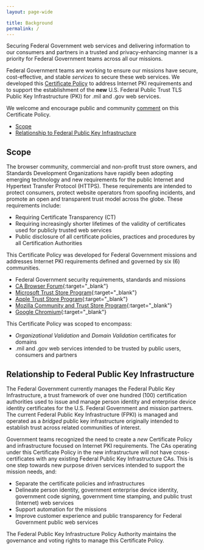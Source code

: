 ```yaml
---
layout: page-wide

title: Background
permalink: /
---
```


Securing Federal Government web services and delivering information to our consumers and partners in a trusted and privacy-enhancing manner is a priority for Federal Government teams across all our missions.  

Federal Government teams are working to ensure our missions have secure, cost-effective, and stable _services_ to secure these web services.   We developed this [Certificate Policy]({{site.baseurl}}/certificatepolicy) to address Internet PKI requirements and to support the establishment of the **new** U.S. Federal Public Trust TLS Public Key Infrastructure (PKI) for .mil and .gov web services.

We welcome and encourage public and community [comment]({{site.baseurl}}/comment) on this Certificate Policy.  

- [Scope](#scope)
- [Relationship to Federal Public Key Infrastructure](#relationship-to-federal-public-key-infrastructure)

## Scope
The browser community, commercial and non-profit trust store owners, and Standards Development Organizations have rapidly been adopting emerging technology and new requirements for the public Internet and Hypertext Transfer Protocol (HTTPS).  These requirements are intended to protect consumers, protect website operators from spoofing incidents, and promote an open and transparent trust model across the globe.   These requirements include:

- Requiring Certificate Transparency (CT)
- Requiring increasingly shorter lifetimes of the validity of certificates used for publicly trusted web services
- Public disclosure of all certificate policies, practices and procedures by all Certification Authorities

This Certificate Policy was developed for Federal Government missions and addresses Internet PKI requirements defined and governed by six (6) communities.

- Federal Government security requirements, standards and missions
- [CA Browser Forum](https://cabforum.org/){:target="_blank"}
- [Microsoft Trust Store Program](https://technet.microsoft.com/en-us/library/cc751157.aspx){:target="_blank"}
- [Apple Trust Store Program](https://www.apple.com/certificateauthority/ca_program.html){:target="_blank"}
- [Mozilla Community and Trust Store Program](https://www.mozilla.org/en-US/about/governance/policies/security-group/certs/){:target="_blank"}
- [Google Chromium](https://www.chromium.org/Home/chromium-security/certificate-transparency){:target="_blank"}

This Certificate Policy was scoped to encompass:

- _Organizational Validation_ and _Domain Validation_ certificates for domains
- .mil and .gov web services intended to be trusted by public users, consumers and partners


## Relationship to Federal Public Key Infrastructure
The Federal Government currently manages the Federal Public Key Infrastructure, a trust framework of over one hundred (100) certification authorities used to issue and manage person identity and enterprise device identity certificates for the U.S. Federal Government and mission partners. The current Federal Public Key Infrastructure (FPKI) is managed and operated as a _bridged_ public key infrastructure originally intended to establish trust across related communities of interest.

Government teams recognized the need to create a _new_ Certificate Policy and infrastructure focused on Internet PKI requirements.  The CAs operating under this Certificate Policy in the new infrastructure will not have cross-certificates with any existing Federal Public Key Infrastructure CAs.  This is one step towards new purpose driven services intended to support the mission needs, and:

- Separate the certificate policies and infrastructures
- Delineate person identity, government enterprise device identity, government code signing, government time stamping, and public trust (Internet) web services
- Support automation for the missions
- Improve customer experience and public transparency for Federal Government public web services

The Federal Public Key Infrastructure Policy Authority maintains the governance and voting rights to manage this Certificate Policy.  

